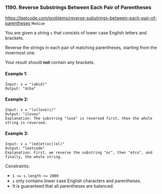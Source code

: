 ### 1190. Reverse Substrings Between Each Pair of Parentheses
https://leetcode.com/problems/reverse-substrings-between-each-pair-of-parentheses
`Medium`


You are given a string `s` that consists of lower case English letters and brackets.

Reverse the strings in each pair of matching parentheses, starting from the innermost one.

Your result should **not** contain any brackets.

#### Example 1:
```
Input: s = "(abcd)"
Output: "dcba"
```
#### Example 2:
```
Input: s = "(u(love)i)"
Output: "iloveu"
Explanation: The substring "love" is reversed first, then the whole string is reversed.
```
#### Example 3:
```
Input: s = "(ed(et(oc))el)"
Output: "leetcode"
Explanation: First, we reverse the substring "oc", then "etco", and finally, the whole string.
 ```

Constraints:

* `1 <= s.length <= 2000`
* `s` only contains lower case English characters and parentheses.
* It is guaranteed that all parentheses are balanced.